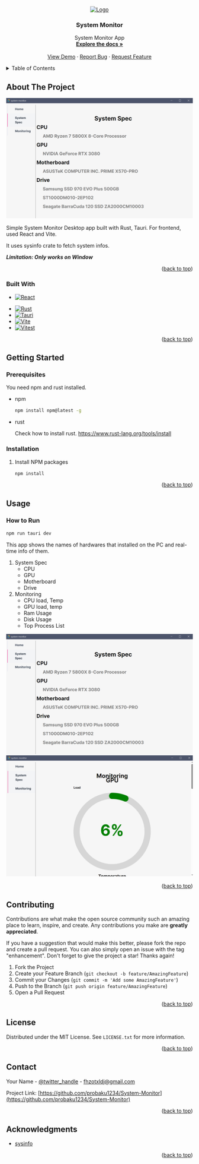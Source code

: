 <!-- Improved compatibility of back to top link: See: https://github.com/othneildrew/Best-README-Template/pull/73 -->
<a name="readme-top"></a>
<!--
*** Thanks for checking out the Best-README-Template. If you have a suggestion
*** that would make this better, please fork the repo and create a pull request
*** or simply open an issue with the tag "enhancement".
*** Don't forget to give the project a star!
*** Thanks again! Now go create something AMAZING! :D
-->



<!-- PROJECT SHIELDS -->
<!--
*** I'm using markdown "reference style" links for readability.
*** Reference links are enclosed in brackets [ ] instead of parentheses ( ).
*** See the bottom of this document for the declaration of the reference variables
*** for contributors-url, forks-url, etc. This is an optional, concise syntax you may use.
*** https://www.markdownguide.org/basic-syntax/#reference-style-links
-->
<!-- [![Contributors][contributors-shield]][contributors-url]
[![Forks][forks-shield]][forks-url]
[![Stargazers][stars-shield]][stars-url]
[![Issues][issues-shield]][issues-url]
[![MIT License][license-shield]][license-url]
[![LinkedIn][linkedin-shield]][linkedin-url] -->



<!-- PROJECT LOGO -->
<br />
<div align="center">
  <a href="https://github.com/probaku1234/System-Monitor">
    <img src="images/logo.png" alt="Logo" width="80" height="80">
  </a>

<h3 align="center">System Monitor</h3>

  <p align="center">
    System Monitor App
    <br />
    <a href="https://github.com/probaku1234/System-Monitor"><strong>Explore the docs »</strong></a>
    <br />
    <br />
    <a href="https://github.com/probaku1234/System-Monitor">View Demo</a>
    ·
    <a href="https://github.com/probaku1234/System-Monitor/issues">Report Bug</a>
    ·
    <a href="https://github.com/probaku1234/System-Monitor/issues">Request Feature</a>
  </p>
</div>



<!-- TABLE OF CONTENTS -->
<details>
  <summary>Table of Contents</summary>
  <ol>
    <li>
      <a href="#about-the-project">About The Project</a>
      <ul>
        <li><a href="#built-with">Built With</a></li>
      </ul>
    </li>
    <li>
      <a href="#getting-started">Getting Started</a>
      <ul>
        <li><a href="#prerequisites">Prerequisites</a></li>
        <li><a href="#installation">Installation</a></li>
      </ul>
    </li>
    <li><a href="#usage">Usage</a></li>
    <li><a href="#roadmap">Roadmap</a></li>
    <li><a href="#contributing">Contributing</a></li>
    <li><a href="#license">License</a></li>
    <li><a href="#contact">Contact</a></li>
    <li><a href="#acknowledgments">Acknowledgments</a></li>
  </ol>
</details>

<!-- ABOUT THE PROJECT -->
## About The Project

![Product Name Screen Shot][product-screenshot]

Simple System Monitor Desktop app built with Rust, Tauri.
For frontend, used React and Vite.

It uses sysinfo crate to fetch system infos.

***Limitation: Only works on Window***

<p align="right">(<a href="#readme-top">back to top</a>)</p>

### Built With

<!-- * [![Next][Next.js]][Next-url] -->
* [![React][React.js]][React-url]
<!-- * [![Vue][Vue.js]][Vue-url]
* [![Angular][Angular.io]][Angular-url]
* [![Svelte][Svelte.dev]][Svelte-url]
* [![Laravel][Laravel.com]][Laravel-url]
* [![Bootstrap][Bootstrap.com]][Bootstrap-url]
* [![JQuery][JQuery.com]][JQuery-url] -->
* [![Rust]][Rust-url]
* [![Tauri]][Tauri-url]
* [![Vite]][Vite-url]
* [![Vitest]][Vitest-url]

<p align="right">(<a href="#readme-top">back to top</a>)</p>

<!-- GETTING STARTED -->
## Getting Started



### Prerequisites

You need npm and rust installed.
* npm
  ```sh
  npm install npm@latest -g
  ```
* rust

  Check how to install rust.
  https://www.rust-lang.org/tools/install

### Installation

1. Install NPM packages
   ```sh
   npm install
   ```

<p align="right">(<a href="#readme-top">back to top</a>)</p>



<!-- USAGE EXAMPLES -->
## Usage

### How to Run
   ```sh
   npm run tauri dev
   ```
This app shows the names of hardwares that installed on the PC and real-time info of them.

1. System Spec
   * CPU
   * GPU
   * Motherboard
   * Drive
2. Monitoring
   * CPU load, Temp
   * GPU load, temp
   * Ram Usage
   * Disk Usage
   * Top Process List

![Product Name Screen Shot1][product-screenshot]
![Product Name Screen Shot2][product-screenshot2]
<p align="right">(<a href="#readme-top">back to top</a>)</p>



<!-- ROADMAP -->
<!-- ## Roadmap

- [ ] Feature 1
- [ ] Feature 2
- [ ] Feature 3
    - [ ] Nested Feature

See the [open issues](https://github.com/probaku1234/System-Monitor/issues) for a full list of proposed features (and known issues). -->

<!-- <p align="right">(<a href="#readme-top">back to top</a>)</p> -->



<!-- CONTRIBUTING -->
## Contributing

Contributions are what make the open source community such an amazing place to learn, inspire, and create. Any contributions you make are **greatly appreciated**.

If you have a suggestion that would make this better, please fork the repo and create a pull request. You can also simply open an issue with the tag "enhancement".
Don't forget to give the project a star! Thanks again!

1. Fork the Project
2. Create your Feature Branch (`git checkout -b feature/AmazingFeature`)
3. Commit your Changes (`git commit -m 'Add some AmazingFeature'`)
4. Push to the Branch (`git push origin feature/AmazingFeature`)
5. Open a Pull Request

<p align="right">(<a href="#readme-top">back to top</a>)</p>



<!-- LICENSE -->
## License

Distributed under the MIT License. See `LICENSE.txt` for more information.

<p align="right">(<a href="#readme-top">back to top</a>)</p>



<!-- CONTACT -->
## Contact

Your Name - [@twitter_handle](https://twitter.com/twitter_handle) - fhzotxldj@gmail.com

Project Link: [https://github.com/probaku1234/System-Monitor](https://github.com/probaku1234/System-Monitor)

<p align="right">(<a href="#readme-top">back to top</a>)</p>



<!-- ACKNOWLEDGMENTS -->
## Acknowledgments

* [sysinfo](https://docs.rs/sysinfo/latest/sysinfo/index.html)

<p align="right">(<a href="#readme-top">back to top</a>)</p>



<!-- MARKDOWN LINKS & IMAGES -->
<!-- https://www.markdownguide.org/basic-syntax/#reference-style-links -->
[contributors-shield]: https://img.shields.io/github/contributors/probaku1234/System-Monitor.svg?style=for-the-badge
[contributors-url]: https://github.com/probaku1234/System-Monitor/graphs/contributors
[forks-shield]: https://img.shields.io/github/forks/probaku1234/System-Monitor.svg?style=for-the-badge
[forks-url]: https://github.com/probaku1234/System-Monitor/network/members
[stars-shield]: https://img.shields.io/github/stars/probaku1234/System-Monitor.svg?style=for-the-badge
[stars-url]: https://github.com/probaku1234/System-Monitor/stargazers
[issues-shield]: https://img.shields.io/github/issues/probaku1234/System-Monitor.svg?style=for-the-badge
[issues-url]: https://github.com/probaku1234/System-Monitor/issues
[license-shield]: https://img.shields.io/github/license/probaku1234/System-Monitor.svg?style=for-the-badge
[license-url]: https://github.com/probaku1234/System-Monitor/blob/master/LICENSE.txt
[linkedin-shield]: https://img.shields.io/badge/-LinkedIn-black.svg?style=for-the-badge&logo=linkedin&colorB=555
[linkedin-url]: https://linkedin.com/in/Yunseoblee
[product-screenshot]: images/screenshot.png
[product-screenshot2]: images/screenshot2.png
[Next.js]: https://img.shields.io/badge/next.js-000000?style=for-the-badge&logo=nextdotjs&logoColor=white
[Next-url]: https://nextjs.org/
[React.js]: https://img.shields.io/badge/React-20232A?style=for-the-badge&logo=react&logoColor=61DAFB
[React-url]: https://reactjs.org/
[Vue.js]: https://img.shields.io/badge/Vue.js-35495E?style=for-the-badge&logo=vuedotjs&logoColor=4FC08D
[Vue-url]: https://vuejs.org/
[Angular.io]: https://img.shields.io/badge/Angular-DD0031?style=for-the-badge&logo=angular&logoColor=white
[Angular-url]: https://angular.io/
[Svelte.dev]: https://img.shields.io/badge/Svelte-4A4A55?style=for-the-badge&logo=svelte&logoColor=FF3E00
[Svelte-url]: https://svelte.dev/
[Laravel.com]: https://img.shields.io/badge/Laravel-FF2D20?style=for-the-badge&logo=laravel&logoColor=white
[Laravel-url]: https://laravel.com
[Bootstrap.com]: https://img.shields.io/badge/Bootstrap-563D7C?style=for-the-badge&logo=bootstrap&logoColor=white
[Bootstrap-url]: https://getbootstrap.com
[JQuery.com]: https://img.shields.io/badge/jQuery-0769AD?style=for-the-badge&logo=jquery&logoColor=white
[JQuery-url]: https://jquery.com
[Rust]: https://img.shields.io/badge/Rust-4A4A55?style=for-the-badge&logo=Rust&logoColor=black
[Rust-url]: https://www.rust-lang.org/
[Tauri]: https://img.shields.io/badge/Tauri-24C8DB?style=for-the-badge&logo=Tauri&logoColor=white
[Tauri-url]: https://tauri.app/
[Vite]: https://img.shields.io/badge/Vite-D87F63?style=for-the-badge&logo=Vite&logoColor=yellow
[Vite-url]: https://vitejs.dev/
[Vitest]: https://img.shields.io/badge/Vitest-0769AD?style=for-the-badge&logo=Vitest&logoColor=green
[Vitest-url]: https://vitest.dev/